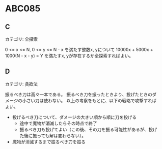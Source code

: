# ABC085

## C
カテゴリ: 全探索

0 <= x <= N, 0 <= y <= N - x を満たす整数x, yについて
10000x + 5000x + 1000(N - x - y) = Y を満たすx, yが存在するか全探索すればよい。

## D
カテゴリ: 貪欲法

振るべき刀は高々一本である。
振るべき刀を振ったときより、投げたときのダメージの小さい刀は使わない。
以上の考察をもとに、以下の戦略で攻撃すればよい。

* 投げるべき刀について、ダメージの大きい順から順に刀を投げる
  * 途中で魔物が消滅したらその時点で終了
  * 振るべき刀も投げてよい（この後、その刀を振る可能性があるが、投げた後に振っても解は変わらない）。
* 魔物が消滅するまで振るべき刀を振る



